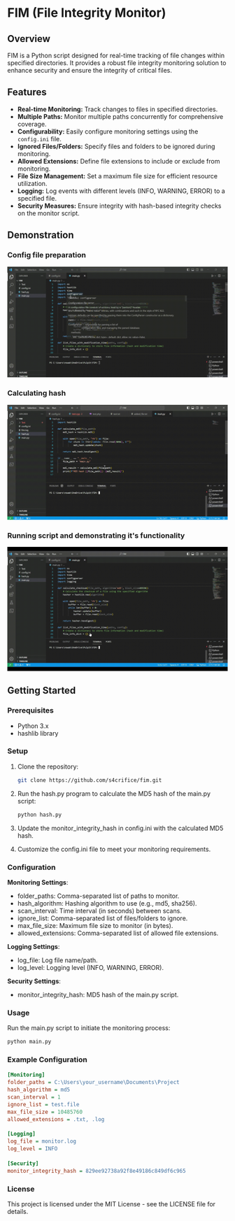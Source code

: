 # FIM (File Integrity Monitor)

## Overview
FIM is a Python script designed for real-time tracking of file changes within specified directories. It provides a robust file integrity monitoring solution to enhance security and ensure the integrity of critical files.

## Features
- **Real-time Monitoring:** Track changes to files in specified directories.
- **Multiple Paths:** Monitor multiple paths concurrently for comprehensive coverage.
- **Configurability:** Easily configure monitoring settings using the `config.ini` file.
- **Ignored Files/Folders:** Specify files and folders to be ignored during monitoring.
- **Allowed Extensions:** Define file extensions to include or exclude from monitoring.
- **File Size Management:** Set a maximum file size for efficient resource utilization.
- **Logging:** Log events with different levels (INFO, WARNING, ERROR) to a specified file.
- **Security Measures:** Ensure integrity with hash-based integrity checks on the monitor script.

## Demonstration

### Config file preparation
![](https://github.com/s4crifice/FIM/blob/main/preparation.gif)

### Calculating hash
![](https://github.com/s4crifice/FIM/blob/main/hash.gif)

### Running script and demonstrating it's functionality
![](https://github.com/s4crifice/FIM/blob/main/demo.gif)

## Getting Started

### Prerequisites
- Python 3.x
- hashlib library

### Setup
1. Clone the repository:
   ```bash
   git clone https://github.com/s4crifice/fim.git
   ```

2. Run the hash.py program to calculate the MD5 hash of the main.py script:
   ```bash
   python hash.py
   ```
3. Update the monitor_integrity_hash in config.ini with the calculated MD5 hash.

4. Customize the config.ini file to meet your monitoring requirements.

### Configuration
**Monitoring Settings**:
  - folder_paths: Comma-separated list of paths to monitor.
  - hash_algorithm: Hashing algorithm to use (e.g., md5, sha256).
  - scan_interval: Time interval (in seconds) between scans.
  - ignore_list: Comma-separated list of files/folders to ignore.
  - max_file_size: Maximum file size to monitor (in bytes).
  - allowed_extensions: Comma-separated list of allowed file extensions.
    
**Logging Settings**:
  - log_file: Log file name/path.
  - log_level: Logging level (INFO, WARNING, ERROR).

**Security Settings**:
  - monitor_integrity_hash: MD5 hash of the main.py script.
    
### Usage
Run the main.py script to initiate the monitoring process:
```bash
python main.py
```

### Example Configuration
```ini
[Monitoring]
folder_paths = C:\Users\your_username\Documents\Project
hash_algorithm = md5
scan_interval = 1
ignore_list = test.file
max_file_size = 10485760
allowed_extensions = .txt, .log

[Logging]
log_file = monitor.log
log_level = INFO

[Security]
monitor_integrity_hash = 829ee92738a92f8e49186c849df6c965
```

### License
This project is licensed under the MIT License - see the LICENSE file for details.
